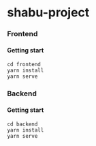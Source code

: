 # shabu-project

### Frontend

#### Getting start
```
cd frontend
yarn install
yarn serve
```

### Backend

#### Getting start
```
cd backend
yarn install
yarn serve
```

